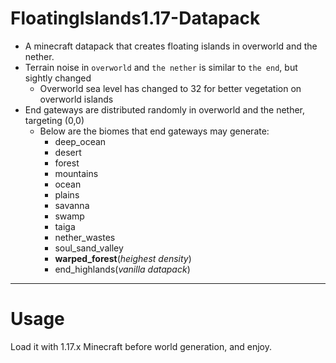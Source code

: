 # FloatingIslands1.17-Datapack
- A minecraft datapack that creates floating islands in overworld and the nether.
- Terrain noise in `overworld` and `the nether` is similar to `the end`, but sightly changed
  - Overworld sea level has changed to 32 for better vegetation on overworld islands
- End gateways are distributed randomly in overworld and the nether, targeting (0,0)
  - Below are the biomes that end gateways may generate:
    - deep_ocean
    - desert
    - forest
    - mountains
    - ocean
    - plains
    - savanna
    - swamp
    - taiga
    - nether_wastes
    - soul_sand_valley
    - **warped_forest**(*heighest density*)
    - end_highlands(*vanilla datapack*)
--------------------------------
# Usage
Load it with 1.17.x Minecraft before world generation, and enjoy.
